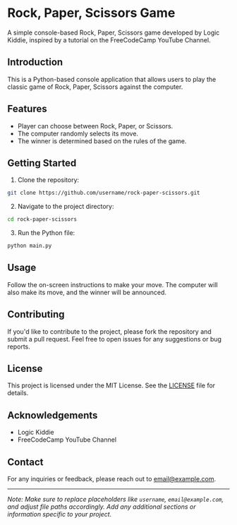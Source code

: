 # Rock, Paper, Scissors Game

A simple console-based Rock, Paper, Scissors game developed by Logic Kiddie, inspired by a tutorial on the FreeCodeCamp YouTube Channel.

## Introduction

This is a Python-based console application that allows users to play the classic game of Rock, Paper, Scissors against the computer.

## Features

- Player can choose between Rock, Paper, or Scissors.
- The computer randomly selects its move.
- The winner is determined based on the rules of the game.

## Getting Started

1. Clone the repository:

```bash
git clone https://github.com/username/rock-paper-scissors.git
```

2. Navigate to the project directory:

```bash
cd rock-paper-scissors
```

3. Run the Python file:

```bash
python main.py
```

## Usage

Follow the on-screen instructions to make your move. The computer will also make its move, and the winner will be announced.

## Contributing

If you'd like to contribute to the project, please fork the repository and submit a pull request. Feel free to open issues for any suggestions or bug reports.

## License

This project is licensed under the MIT License. See the [LICENSE](LICENSE) file for details.

## Acknowledgements

- Logic Kiddie
- FreeCodeCamp YouTube Channel

## Contact

For any inquiries or feedback, please reach out to [email@example.com](mailto:email@example.com).

---

*Note: Make sure to replace placeholders like `username`, `email@example.com`, and adjust file paths accordingly. Add any additional sections or information specific to your project.*
